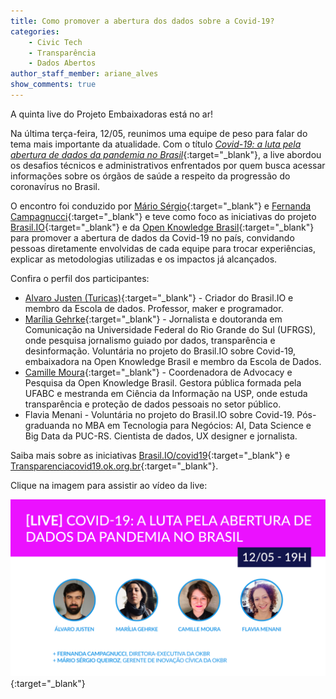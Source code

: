 ```yaml
---
title: Como promover a abertura dos dados sobre a Covid-19?
categories:
    - Civic Tech
    - Transparência
    - Dados Abertos
author_staff_member: ariane_alves
show_comments: true
---
```


A quinta live do Projeto Embaixadoras está no ar! 

Na última terça-feira, 12/05, reunimos uma equipe de peso para falar do tema mais importante da atualidade. Com o título [_Covid-19: a luta pela abertura de dados da pandemia no Brasil_](https://www.youtube.com/watch?v=8vmbfgnRuos){:target="_blank"}, a live abordou os desafios técnicos e administrativos enfrentados por quem busca acessar informações sobre os órgãos de saúde a respeito da progressão do coronavírus no Brasil.

O encontro foi conduzido por [Mário Sérgio](https://twitter.com/sergiomarioq){:target="_blank"} e [Fernanda Campagnucci](https://twitter.com/fecampa){:target="_blank"} e teve como foco as iniciativas do projeto [Brasil.IO](https://brasil.io){:target="_blank"} e da [Open Knowledge Brasil](https://www.ok.org.br/){:target="_blank"} para promover a abertura de dados da Covid-19 no país, convidando pessoas diretamente envolvidas de cada equipe para trocar experiências, explicar as metodologias utilizadas e os impactos já alcançados. 

Confira o perfil dos participantes:

- [Alvaro Justen (Turicas)](https://twitter.com/turicas/){:target="_blank"} - Criador do Brasil.IO e membro da Escola de dados. Professor, maker e programador.
- [Marília Gehrke](https://twitter.com/marilia_gehrke){:target="_blank"} - Jornalista e doutoranda em Comunicação na Universidade Federal do Rio Grande do Sul (UFRGS), onde pesquisa jornalismo guiado por dados, transparência e desinformação. Voluntária no projeto do Brasil.IO sobre Covid-19, embaixadora na Open Knowledge Brasil e membro da Escola de Dados. 
- [Camille Moura](https://twitter.com/camillemoura){:target="_blank"} - Coordenadora de Advocacy e Pesquisa da Open Knowledge Brasil. Gestora pública formada pela UFABC e mestranda em Ciência da Informação na USP, onde estuda transparência e proteção de dados pessoais no setor público.
- Flavia Menani - Voluntária no projeto do Brasil.IO sobre Covid-19. Pós-graduanda no MBA em Tecnologia para Negócios: AI, Data Science e Big Data da PUC-RS. Cientista de dados, UX designer e jornalista.

Saiba mais sobre as iniciativas [Brasil.IO/covid19](https://brasil.io/covid19/){:target="_blank"} e [Transparenciacovid19.ok.org.br](https://transparenciacovid19.ok.org.br/){:target="_blank"}.

Clique na imagem para assistir ao vídeo da live:

[![Live Covid-19: a luta pela abertura de dados da pandemia no Brasil](/images/posts/2020-05-13-live.png)](https://www.youtube.com/watch?v=8vmbfgnRuos){:target="_blank"}  
